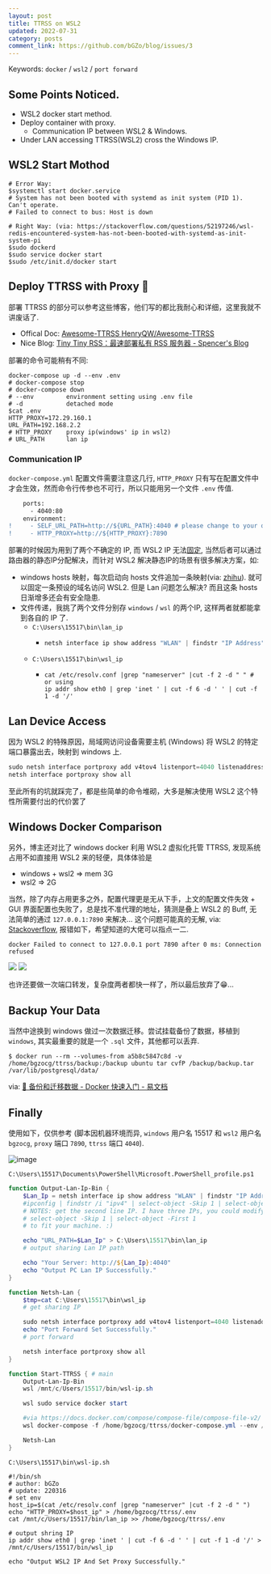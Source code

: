 ```yaml
---
layout: post
title: TTRSS on WSL2
updated: 2022-07-31
category: posts
comment_link: https://github.com/bGZo/blog/issues/3
---
```


Keywords: `docker` / `wsl2` / `port forward`

## Some Points Noticed.

- WSL2 docker start method.
- Deploy container with proxy.
  - Communication IP between WSL2 & Windows.
- Under LAN accessing TTRSS(WSL2) cross the Windows IP.

## WSL2 Start Mothod

```shell
# Error Way:
$systemctl start docker.service
# System has not been booted with systemd as init system (PID 1). Can't operate.
# Failed to connect to bus: Host is down

# Right Way: (via: https://stackoverflow.com/questions/52197246/wsl-redis-encountered-system-has-not-been-booted-with-systemd-as-init-system-pi
$sudo dockerd
$sudo service docker start
$sudo /etc/init.d/docker start
```

## Deploy TTRSS with Proxy 🤯

部署 TTRSS 的部分可以参考这些博客，他们写的都比我耐心和详细，这里我就不讲废话了.

- Offical Doc: [Awesome-TTRSS HenryQW/Awesome-TTRSS](https://github.com/HenryQW/Awesome-TTRSS/blob/main/docs/zh/README.md )
- Nice Blog: [Tiny Tiny RSS：最速部署私有 RSS 服务器 - Spencer's Blog](https://spencerwoo.com/blog/tiny-tiny-rss#an-zhuang-docker-compose )

部署的命令可能稍有不同:

```shell
docker-compose up -d --env .env
# docker-compose stop
# docker-compose down
# --env         environment setting using .env file
# -d            detached mode
$cat .env
HTTP_PROXY=172.29.160.1
URL_PATH=192.168.2.2
# HTTP_PROXY    proxy ip(windows' ip in wsl2)
# URL_PATH      lan ip
```

### Communication IP

`docker-compose.yml` 配置文件需要注意这几行, `HTTP_PROXY` 只有写在配置文件中才会生效，然而命令行传参也不可行，所以只能用另一个文件 `.env` 传值.

```diff
    ports:
      - 4040:80
    environment:
!     - SELF_URL_PATH=http://${URL_PATH}:4040 # please change to your own domain
!     - HTTP_PROXY=http://${HTTP_PROXY}:7890
```

部署的时候因为用到了两个不确定的 IP, 而 WSL2 IP 无法[固定](https://github.com/microsoft/WSL/issues/4210), 当然后者可以通过路由器的静态IP分配解决，而针对 WSL2 解决静态IP的场景有很多解决方案，如:

- windows hosts 映射，每次启动向 hosts 文件追加一条映射(via: [zhihu](https://www.zhihu.com/question/387747506/answer/1820473311)). 就可以固定一条预设的域名访问 WSL2. 但是 Lan 问题怎么解决? 而且这条 hosts 日渐增多还会有安全隐患.
- 文件传递，我挑了两个文件分别存 `windows` / `wsl` 的两个IP, 这样两者就都能拿到各自的 IP 了.
  - `C:\Users\15517\bin\lan_ip`
    - ```powershell
      netsh interface ip show address "WLAN" | findstr "IP Address" | Select-String -Pattern '([0-9][0-9]*\.[0-9][0-9]*\.[0-9][0-9]*\.[0-9][0-9]*)' | %{ $_.matches.Value }
      ```
  - `C:\Users\15517\bin\wsl_ip`
    - ```shell
      cat /etc/resolv.conf |grep "nameserver" |cut -f 2 -d " " # or using
      ip addr show eth0 | grep 'inet ' | cut -f 6 -d ' ' | cut -f 1 -d '/'
      ```

## Lan Device Access

因为 WSL2 的特殊原因，局域网访问设备需要主机 (Windows) 将 WSL2 的特定端口暴露出去，映射到 windows 上.

```powershell
sudo netsh interface portproxy add v4tov4 listenport=4040 listenaddress=* connectport=4040 connectaddress=xxx.xxx.xxx.xxx protocol=tcp
netsh interface portproxy show all
```

至此所有的坑就踩完了，都是些简单的命令堆砌，大多是解决使用 WSL2 这个特性所需要付出的代价罢了

## Windows Docker Comparison

另外，博主还对比了 windows docker 利用 WSL2 虚拟化托管 TTRSS, 发现系统占用不如直接用 WSL2 来的轻便，具体体验是

- windows + wsl2 => mem 3G
- wsl2 => 2G

当然，除了内存占用更多之外，配置代理更是无从下手，上文的配置文件失效 + GUI 界面配置也失败了，总是找不准代理的地址，猜测是叠上 WSL2 的 Buff, 无法简单的通过 `127.0.0.1:7890` 来解决... 这个问题可能真的无解, via: [Stackoverflow](https://stackoverflow.com/questions/48272933/docker-at-windows-10-proxy-propagation-to-containers-not-working), 报错如下，希望知道的大佬可以指点一二.

```shell
docker Failed to connect to 127.0.0.1 port 7890 after 0 ms: Connection refused
```

![](https://user-images.githubusercontent.com/57313137/158712544-96fcd594-7628-41e8-a906-acdc672d5e22.png)
![](https://user-images.githubusercontent.com/57313137/158712547-68a408d5-a46d-42ec-ab6b-35f1f8a3af55.png)

也许还要做一次端口转发，复杂度两者都快一样了，所以最后放弃了😁...

## Backup Your Data

当然中途换到 windows 做过一次数据迁移。尝试挂载备份了数据，移植到 `windows`, 其实最重要的就是一个 `.sql` 文件，其他都可以丢弃.

```shell
$ docker run --rm --volumes-from a5b8c5847c8d -v /home/bgzocg/ttrss/backup:/backup ubuntu tar cvfP /backup/backup.tar /var/lib/postgresql/data/
```

via: [🎯 备份和迁移数据 - Docker 快速入门 - 易文档](https://docker.easydoc.net/doc/81170005/cCewZWoN/XQEqNjiu )


## Finally

使用如下，仅供参考 (脚本因机器环境而异, `windows` 用户名 15517 和 `wsl2` 用户名 `bgzocg`, `proxy` 端口 `7890`, `ttrss` 端口 `4040`).

![image](https://user-images.githubusercontent.com/57313137/170861898-bfed1062-dbd2-478d-87aa-86591a270061.png)

`C:\Users\15517\Documents\PowerShell\Microsoft.PowerShell_profile.ps1` 

```powershell
function Output-Lan-Ip-Bin {
    $Lan_Ip = netsh interface ip show address "WLAN" | findstr "IP Address" | Select-String -Pattern '([0-9][0-9]*\.[0-9][0-9]*\.[0-9][0-9]*\.[0-9][0-9]*)' | %{ $_.matches.Value }
    #ipconfig | findstr /i "ipv4" | select-object -Skip 1 | select-object -First 1 | Select-String -Pattern '([0-9][0-9]*\.[0-9][0-9]*\.[0-9][0-9]*\.[0-9][0-9]*)' - % { $($_.matches.group[^1]).Value}
    # NOTES: get the second line IP. I have three IPs, you could modify
    # select-object -Skip 1 | select-object -First 1
    # to fit your machine. :)

    echo "URL_PATH=$Lan_Ip" > C:\Users\15517\bin\lan_ip
    # output sharing Lan IP path

    echo "Your Server: http://${Lan_Ip}:4040"
    echo "Output PC Lan IP Successfully."
}

function Netsh-Lan {
    $tmp=cat C:\Users\15517\bin\wsl_ip
    # get sharing IP

    sudo netsh interface portproxy add v4tov4 listenport=4040 listenaddress=* connectport=4040 connectaddress=$tmp protocol=tcp
    echo "Port Forward Set Successfully."
    # port forward

    netsh interface portproxy show all
}

function Start-TTRSS { # main
    Output-Lan-Ip-Bin
    wsl /mnt/c/Users/15517/bin/wsl-ip.sh

    wsl sudo service docker start

    #via https://docs.docker.com/compose/compose-file/compose-file-v2/
    wsl docker-compose -f /home/bgzocg/ttrss/docker-compose.yml --env /home/bgzocg/ttrss/.env up -d

    Netsh-Lan
}
```

`C:\Users\15517\bin\wsl-ip.sh`

```shell
#!/bin/sh
# author: bGZo
# update: 220316
# set env
host_ip=$(cat /etc/resolv.conf |grep "nameserver" |cut -f 2 -d " ")
echo "HTTP_PROXY=$host_ip" > /home/bgzocg/ttrss/.env
cat /mnt/c/Users/15517/bin/lan_ip >> /home/bgzocg/ttrss/.env

# output shring IP
ip addr show eth0 | grep 'inet ' | cut -f 6 -d ' ' | cut -f 1 -d '/' > /mnt/c/Users/15517/bin/wsl_ip

echo "Output WSL2 IP And Set Proxy Successfully."
```